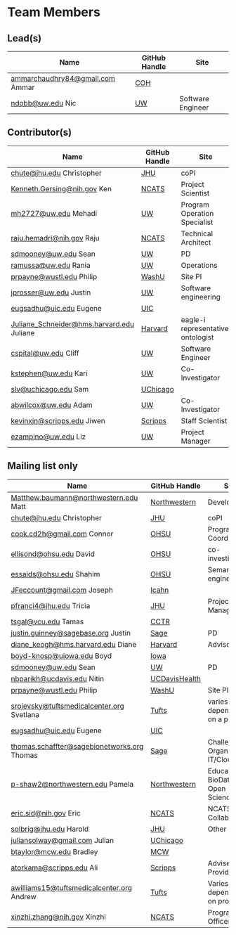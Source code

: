 # Team Members

## Lead(s)
Name | GitHub Handle | Site
-- | -- | --
ammarchaudhry84@gmail.com Ammar | [COH](COH) | 
ndobb@uw.edu Nic | [UW](UW) | Software Engineer

## Contributor(s)
Name | GitHub Handle | Site
-- | -- | --
chute@jhu.edu Christopher | [JHU](JHU) | coPI
Kenneth.Gersing@nih.gov Ken | [NCATS](NCATS) | Project Scientist
mh2727@uw.edu Mehadi | [UW](UW) | Program Operation Specialist
raju.hemadri@nih.gov Raju | [NCATS](NCATS) | Technical Architect
sdmooney@uw.edu Sean | [UW](UW) | PD
ramussa@uw.edu Rania | [UW](UW) | Operations
prpayne@wustl.edu Philip | [WashU](WashU) | Site PI
jprosser@uw.edu Justin | [UW](UW) | Software engineering
eugsadhu@uic.edu Eugene | [UIC](UIC) | 
Juliane_Schneider@hms.harvard.edu Juliane | [Harvard](Harvard) | eagle-i representative, ontologist
cspital@uw.edu Cliff | [UW](UW) | Software Engineer
kstephen@uw.edu Kari | [UW](UW) | Co-Investigator
slv@uchicago.edu Sam | [UChicago](UChicago) | 
abwilcox@uw.edu Adam | [UW](UW) | Co-Investigator
kevinxin@scripps.edu Jiwen | [Scripps](Scripps) | Staff Scientist
ezampino@uw.edu Liz | [UW](UW) | Project Manager

## Mailing list only
Name | GitHub Handle | Site
-- | -- | --
Matthew.baumann@northwestern.edu Matt | [Northwestern](Northwestern) | Developer
chute@jhu.edu Christopher | [JHU](JHU) | coPI
cook.cd2h@gmail.com Connor | [OHSU](OHSU) | Program Coordinator
ellisond@ohsu.edu David | [OHSU](OHSU) | co-investigator
essaids@ohsu.edu Shahim | [OHSU](OHSU) | Semantic engineer 
JFeccount@gmail.com Joseph | [Icahn](Icahn) | 
pfranci4@jhu.edu Tricia | [JHU](JHU) | Project Manager
tsgal@vcu.edu Tamas | [CCTR](CCTR) | 
justin.guinney@sagebase.org Justin | [Sage](Sage) | PD
diane_keogh@hms.harvard.edu Diane | [Harvard](Harvard) | Advisor
boyd-knosp@uiowa.edu Boyd | [Iowa](Iowa) | 
sdmooney@uw.edu Sean | [UW](UW) | PD
nbparikh@ucdavis.edu Nitin | [UCDavisHealth](UCDavisHealth) | 
prpayne@wustl.edu Philip | [WashU](WashU) | Site PI
srojevsky@tuftsmedicalcenter.org Svetlana | [Tufts](Tufts) | varies depending on a project
eugsadhu@uic.edu Eugene | [UIC](UIC) | 
thomas.schaffter@sagebionetworks.org Thomas | [Sage](Sage) | Challenge Organization, IT/Cloud
p-shaw2@northwestern.edu Pamela | [Northwestern](Northwestern) | Education, BioData Club, Open Science
eric.sid@nih.gov Eric | [NCATS](NCATS) | NCATS/ORDR Collaborator
solbrig@jhu.edu Harold | [JHU](JHU) | Other
juliansolway@gmail.com Julian | [UChicago](UChicago) | 
btaylor@mcw.edu Bradley | [MCW](MCW) | 
atorkama@scripps.edu Ali | [Scripps](Scripps) | Adviser, Data Provider
awilliams15@tuftsmedicalcenter.org Andrew | [Tufts](Tufts) | Varies depending on project
xinzhi.zhang@nih.gov Xinzhi | [NCATS](NCATS) | Program Officer

